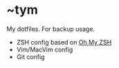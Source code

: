 # ~tym

My dotfiles. For backup usage.

* ZSH config based on [Oh My ZSH](https://github.com/robbyrussell/oh-my-zsh)
* Vim/MacVim config
* Git config

